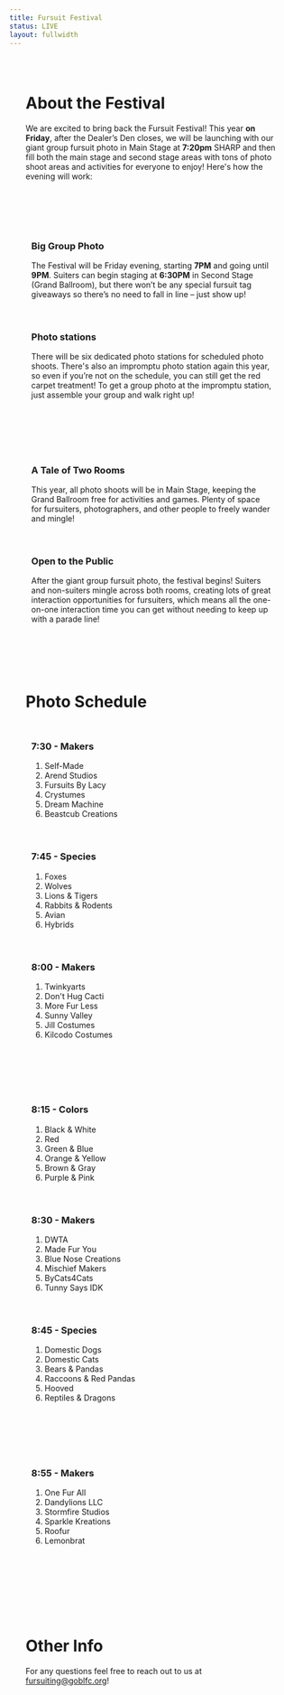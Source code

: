 ```yaml
---
title: Fursuit Festival
status: LIVE
layout: fullwidth
---
```


<div class="one-full bg-one"><div class="page-wrapper" style="padding: 3vw 3vw">

# About the Festival

We are excited to bring back the Fursuit Festival! This year **on Friday**, after the Dealer’s Den closes, we will be launching with our giant group fursuit photo in Main Stage at **7:20pm** SHARP and then fill both the main stage and second stage areas with tons of photo shoot areas and activities for everyone to enjoy! Here's how the evening will work:

</div></div>

<div class="one-full bg-two"><div class="page-wrapper" style="padding: 3vw 3vw">

<div class="one_half" style="padding:10px">

### Big Group Photo

The Festival will be Friday evening, starting **7PM** and going until **9PM**. Suiters can begin staging at **6:30PM** in Second Stage (Grand Ballroom), but there won’t be any special fursuit tag giveaways so there’s no need to fall in line – just show up!

</div>

<div class="one_half" style="padding:10px">

### Photo stations

There will be six dedicated photo stations for scheduled photo shoots. There's also an impromptu photo station again this year, so even if you’re not on the schedule, you can still get the red carpet treatment! To get a group photo at the impromptu station, just assemble your group and walk right up!

</div>

</div></div>


<div class="one-full bg-two"><div class="page-wrapper" style="padding: 3vw 3vw">

<div class="one_half" style="padding:10px">

### A Tale of Two Rooms

This year, all photo shoots will be in Main Stage, keeping the Grand Ballroom free for activities and games. Plenty of space for fursuiters, photographers, and other people to freely wander and mingle!

</div>

<div class="one_half" style="padding:10px">

### Open to the Public

After the giant group fursuit photo, the festival begins! Suiters and non-suiters mingle across both rooms, creating lots of great interaction opportunities for fursuiters, which means all the one-on-one interaction time you can get without needing to keep up with a parade line!

</div>

</div></div>

<div class="one-full bg-three"><div class="page-wrapper" style="padding: 3vw 3vw">

# Photo Schedule

<div class="one_third" style="padding:10px">

### 7:30 - Makers
<ol>
<li>Self-Made</li>
<li>Arend Studios</li>
<li>Fursuits By Lacy</li>
<li>Crystumes</li>
<li>Dream Machine</li>
<li>Beastcub Creations</li>
</ol>

</div>

<div class="one_third" style="padding:10px">

### 7:45 - Species
<ol>
<li>Foxes</li>
<li>Wolves</li>
<li>Lions & Tigers</li>
<li>Rabbits & Rodents</li>
<li>Avian</li>
<li>Hybrids</li>
</ol>

</div>

<div class="one_third" style="padding:10px">

### 8:00 - Makers
<ol>
<li>Twinkyarts</li>
<li>Don't Hug Cacti</li>
<li>More Fur Less</li>
<li>Sunny Valley</li>
<li>Jill Costumes</li>
<li>Kilcodo Costumes</li>
</ol>

</div>

</div></div>

<div class="one-full bg-three"><div class="page-wrapper" style="padding: 3vw 3vw">

<div class="one_third" style="padding:10px">

### 8:15 - Colors
<ol>
<li>Black & White</li>
<li>Red</li>
<li>Green & Blue</li>
<li>Orange & Yellow</li>
<li>Brown & Gray</li>
<li>Purple & Pink</li>
</ol>

</div>

<div class="one_third" style="padding:10px">

### 8:30 - Makers
<ol>
<li>DWTA</li>
<li>Made Fur You</li>
<li>Blue Nose Creations</li>
<li>Mischief Makers</li>
<li>ByCats4Cats</li>
<li>Tunny Says IDK</li>
</ol>

</div>

<div class="one_third" style="padding:10px">

### 8:45 - Species
<ol>
<li>Domestic Dogs</li>
<li>Domestic Cats</li>
<li>Bears & Pandas</li>
<li>Raccoons & Red Pandas</li>
<li>Hooved</li>
<li>Reptiles & Dragons</li>
</ol>

</div>

</div></div>

<div class="one-full bg-three"><div class="page-wrapper" style="padding: 3vw 3vw">

<div class="one_third" style="padding:10px">

### 8:55 - Makers
<ol>
<li>One Fur All</li>
<li>Dandylions LLC</li>
<li>Stormfire Studios</li>
<li>Sparkle Kreations</li>
<li>Roofur</li>
<li>Lemonbrat</li>
</ol>

</div>

<div class="one_third" style="padding:10px">
</div>

<div class="one_third" style="padding:10px">
</div>

</div></div>

<div class="clear">

<div class="one-full bg-one"><div class="page-wrapper" style="padding: 3vw 3vw">

# Other Info

For any questions feel free to reach out to us at <a href="mailto:fursuiting@goblfc.org">fursuiting@goblfc.org</a>!

<!-- faq here -->
</div></div>

<div class="clear">
</div>


